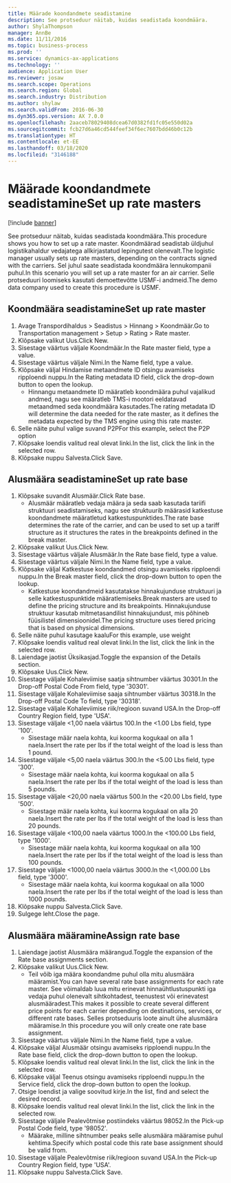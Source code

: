 ```yaml
---
title: Määrade koondandmete seadistamine
description: See protseduur näitab, kuidas seadistada koondmäära.
author: ShylaThompson
manager: AnnBe
ms.date: 11/11/2016
ms.topic: business-process
ms.prod: ''
ms.service: dynamics-ax-applications
ms.technology: ''
audience: Application User
ms.reviewer: josaw
ms.search.scope: Operations
ms.search.region: Global
ms.search.industry: Distribution
ms.author: shylaw
ms.search.validFrom: 2016-06-30
ms.dyn365.ops.version: AX 7.0.0
ms.openlocfilehash: 2aaceb78029408dcea67d0382fd1fc05e550d02a
ms.sourcegitcommit: fcb27d6a46cd544feef34f6ec7607bdd46b0c12b
ms.translationtype: HT
ms.contentlocale: et-EE
ms.lasthandoff: 03/18/2020
ms.locfileid: "3146188"
---
```

# <a name="set-up-rate-masters"></a><span data-ttu-id="0dabc-103">Määrade koondandmete seadistamine</span><span class="sxs-lookup"><span data-stu-id="0dabc-103">Set up rate masters</span></span>

[!include [banner](../../includes/banner.md)]

<span data-ttu-id="0dabc-104">See protseduur näitab, kuidas seadistada koondmäära.</span><span class="sxs-lookup"><span data-stu-id="0dabc-104">This procedure shows you how to set up a rate master.</span></span> <span data-ttu-id="0dabc-105">Koondmäärad seadistab üldjuhul logistikahaldur vedajatega allkirjastatud lepingutest olenevalt.</span><span class="sxs-lookup"><span data-stu-id="0dabc-105">The logistic manager usually sets up rate masters, depending on the contracts signed with the carriers.</span></span> <span data-ttu-id="0dabc-106">Sel juhul saate seadistada koondmäära lennukompanii puhul.</span><span class="sxs-lookup"><span data-stu-id="0dabc-106">In this scenario you will set up a rate master for an air carrier.</span></span> <span data-ttu-id="0dabc-107">Selle protseduuri loomiseks kasutati demoettevõtte USMF-i andmeid.</span><span class="sxs-lookup"><span data-stu-id="0dabc-107">The demo data company used to create this procedure is USMF.</span></span>


## <a name="set-up-rate-master"></a><span data-ttu-id="0dabc-108">Koondmäära seadistamine</span><span class="sxs-lookup"><span data-stu-id="0dabc-108">Set up rate master</span></span>
1. <span data-ttu-id="0dabc-109">Avage Transpordihaldus > Seadistus > Hinnang > Koondmäär.</span><span class="sxs-lookup"><span data-stu-id="0dabc-109">Go to Transportation management > Setup > Rating > Rate master.</span></span>
2. <span data-ttu-id="0dabc-110">Klõpsake valikut Uus.</span><span class="sxs-lookup"><span data-stu-id="0dabc-110">Click New.</span></span>
3. <span data-ttu-id="0dabc-111">Sisestage väärtus väljale Koondmäär.</span><span class="sxs-lookup"><span data-stu-id="0dabc-111">In the Rate master field, type a value.</span></span>
4. <span data-ttu-id="0dabc-112">Sisestage väärtus väljale Nimi.</span><span class="sxs-lookup"><span data-stu-id="0dabc-112">In the Name field, type a value.</span></span>
5. <span data-ttu-id="0dabc-113">Klõpsake väljal Hindamise metaandmete ID otsingu avamiseks ripploendi nuppu.</span><span class="sxs-lookup"><span data-stu-id="0dabc-113">In the Rating metadata ID field, click the drop-down button to open the lookup.</span></span>
    * <span data-ttu-id="0dabc-114">Hinnangu metaandmete ID määratleb koondmäära puhul vajalikud andmed, nagu see määratleb TMS-i mootori eeldatavad metaandmed seda koondmäära kasutades.</span><span class="sxs-lookup"><span data-stu-id="0dabc-114">The rating metadata ID will determine the data needed for the rate master, as it defines the metadata expected by the TMS engine using this rate master.</span></span>  
6. <span data-ttu-id="0dabc-115">Selle näite puhul valige suvand P2P</span><span class="sxs-lookup"><span data-stu-id="0dabc-115">For this example, select the P2P option</span></span>
7. <span data-ttu-id="0dabc-116">Klõpsake loendis valitud real olevat linki.</span><span class="sxs-lookup"><span data-stu-id="0dabc-116">In the list, click the link in the selected row.</span></span>
8. <span data-ttu-id="0dabc-117">Klõpsake nuppu Salvesta.</span><span class="sxs-lookup"><span data-stu-id="0dabc-117">Click Save.</span></span>

## <a name="set-up-rate-base"></a><span data-ttu-id="0dabc-118">Alusmäära seadistamine</span><span class="sxs-lookup"><span data-stu-id="0dabc-118">Set up rate base</span></span>
1. <span data-ttu-id="0dabc-119">Klõpsake suvandit Alusmäär.</span><span class="sxs-lookup"><span data-stu-id="0dabc-119">Click Rate base.</span></span>
    * <span data-ttu-id="0dabc-120">Alusmäär määratleb vedaja määra ja seda saab kasutada tariifi struktuuri seadistamiseks, nagu see struktuurib määrasid katkestuse koondandmete määratletud katkestuspunktides.</span><span class="sxs-lookup"><span data-stu-id="0dabc-120">The rate base determines the rate of the carrier, and can be used to set up a tariff structure as it structures the rates in the breakpoints defined in the break master.</span></span>  
2. <span data-ttu-id="0dabc-121">Klõpsake valikut Uus.</span><span class="sxs-lookup"><span data-stu-id="0dabc-121">Click New.</span></span>
3. <span data-ttu-id="0dabc-122">Sisestage väärtus väljale Alusmäär.</span><span class="sxs-lookup"><span data-stu-id="0dabc-122">In the Rate base field, type a value.</span></span>
4. <span data-ttu-id="0dabc-123">Sisestage väärtus väljale Nimi.</span><span class="sxs-lookup"><span data-stu-id="0dabc-123">In the Name field, type a value.</span></span>
5. <span data-ttu-id="0dabc-124">Klõpsake väljal Katkestuse koondandmed otsingu avamiseks ripploendi nuppu.</span><span class="sxs-lookup"><span data-stu-id="0dabc-124">In the Break master field, click the drop-down button to open the lookup.</span></span>
    * <span data-ttu-id="0dabc-125">Katkestuse koondandmeid kasutatakse hinnakujunduse struktuuri ja selle katkestuspunktide määratlemiseks.</span><span class="sxs-lookup"><span data-stu-id="0dabc-125">Break masters are used to define the pricing structure and its breakpoints.</span></span> <span data-ttu-id="0dabc-126">Hinnakujunduse struktuur kasutab mitmetasandilist hinnakujundust, mis põhineb füüsilistel dimensioonidel.</span><span class="sxs-lookup"><span data-stu-id="0dabc-126">The pricing structure uses tiered pricing that is based on physical dimensions.</span></span>  
6. <span data-ttu-id="0dabc-127">Selle näite puhul kasutage kaalu</span><span class="sxs-lookup"><span data-stu-id="0dabc-127">For this example, use weight</span></span>
7. <span data-ttu-id="0dabc-128">Klõpsake loendis valitud real olevat linki.</span><span class="sxs-lookup"><span data-stu-id="0dabc-128">In the list, click the link in the selected row.</span></span>
8. <span data-ttu-id="0dabc-129">Laiendage jaotist Üksikasjad.</span><span class="sxs-lookup"><span data-stu-id="0dabc-129">Toggle the expansion of the Details section.</span></span>
9. <span data-ttu-id="0dabc-130">Klõpsake Uus.</span><span class="sxs-lookup"><span data-stu-id="0dabc-130">Click New.</span></span>
10. <span data-ttu-id="0dabc-131">Sisestage väljale Kohaleviimise saatja sihtnumber väärtus 30301.</span><span class="sxs-lookup"><span data-stu-id="0dabc-131">In the Drop-off Postal Code From field, type '30301'.</span></span>
11. <span data-ttu-id="0dabc-132">Sisestage väljale Kohaleviimise saaja sihtnumber väärtus 30318.</span><span class="sxs-lookup"><span data-stu-id="0dabc-132">In the Drop-off Postal Code To field, type '30318'.</span></span>
12. <span data-ttu-id="0dabc-133">Sisestage väljale Kohaleviimise riik/regioon suvand USA.</span><span class="sxs-lookup"><span data-stu-id="0dabc-133">In the Drop-off Country Region field, type 'USA'.</span></span>
13. <span data-ttu-id="0dabc-134">Sisestage väljale <1,00 naela väärtus 100.</span><span class="sxs-lookup"><span data-stu-id="0dabc-134">In the <1.00 Lbs field, type '100'.</span></span>
    * <span data-ttu-id="0dabc-135">Sisestage määr naela kohta, kui koorma kogukaal on alla 1 naela.</span><span class="sxs-lookup"><span data-stu-id="0dabc-135">Insert the rate per lbs if the total weight of the load is less than 1 pound.</span></span>  
14. <span data-ttu-id="0dabc-136">Sisestage väljale <5,00 naela väärtus 300.</span><span class="sxs-lookup"><span data-stu-id="0dabc-136">In the <5.00 Lbs field, type '300'.</span></span>
    * <span data-ttu-id="0dabc-137">Sisestage määr naela kohta, kui koorma kogukaal on alla 5 naela.</span><span class="sxs-lookup"><span data-stu-id="0dabc-137">Insert the rate per lbs if the total weight of the load is less than 5 pounds.</span></span>  
15. <span data-ttu-id="0dabc-138">Sisestage väljale <20,00 naela väärtus 500.</span><span class="sxs-lookup"><span data-stu-id="0dabc-138">In the <20.00 Lbs field, type '500'.</span></span>
    * <span data-ttu-id="0dabc-139">Sisestage määr naela kohta, kui koorma kogukaal on alla 20 naela.</span><span class="sxs-lookup"><span data-stu-id="0dabc-139">Insert the rate per lbs if the total weight of the load is less than 20 pounds.</span></span>  
16. <span data-ttu-id="0dabc-140">Sisestage väljale <100,00 naela väärtus 1000.</span><span class="sxs-lookup"><span data-stu-id="0dabc-140">In the <100.00 Lbs field, type '1000'.</span></span>
    * <span data-ttu-id="0dabc-141">Sisestage määr naela kohta, kui koorma kogukaal on alla 100 naela.</span><span class="sxs-lookup"><span data-stu-id="0dabc-141">Insert the rate per lbs if the total weight of the load is less than 100 pounds.</span></span>  
17. <span data-ttu-id="0dabc-142">Sisestage väljale <1000,00 naela väärtus 3000.</span><span class="sxs-lookup"><span data-stu-id="0dabc-142">In the <1,000.00 Lbs field, type '3000'.</span></span>
    * <span data-ttu-id="0dabc-143">Sisestage määr naela kohta, kui koorma kogukaal on alla 1000 naela.</span><span class="sxs-lookup"><span data-stu-id="0dabc-143">Insert the rate per lbs if the total weight of the load is less than 1000 pounds.</span></span>  
18. <span data-ttu-id="0dabc-144">Klõpsake nuppu Salvesta.</span><span class="sxs-lookup"><span data-stu-id="0dabc-144">Click Save.</span></span>
19. <span data-ttu-id="0dabc-145">Sulgege leht.</span><span class="sxs-lookup"><span data-stu-id="0dabc-145">Close the page.</span></span>

## <a name="assign-rate-base"></a><span data-ttu-id="0dabc-146">Alusmäära määramine</span><span class="sxs-lookup"><span data-stu-id="0dabc-146">Assign rate base</span></span>
1. <span data-ttu-id="0dabc-147">Laiendage jaotist Alusmäära määrangud.</span><span class="sxs-lookup"><span data-stu-id="0dabc-147">Toggle the expansion of the Rate base assignments section.</span></span>
2. <span data-ttu-id="0dabc-148">Klõpsake valikut Uus.</span><span class="sxs-lookup"><span data-stu-id="0dabc-148">Click New.</span></span>
    * <span data-ttu-id="0dabc-149">Teil võib iga määra koondandme puhul olla mitu alusmäära määramist.</span><span class="sxs-lookup"><span data-stu-id="0dabc-149">You can have several rate base assignments for each rate master.</span></span> <span data-ttu-id="0dabc-150">See võimaldab luua mitu erinevat hinnaühtlustuspunkti iga vedaja puhul olenevalt sihtkohtadest, teenustest või erinevatest alusmääradest.</span><span class="sxs-lookup"><span data-stu-id="0dabc-150">This makes it possible to create several different price points for each carrier depending on destinations, services, or different rate bases.</span></span> <span data-ttu-id="0dabc-151">Selles protseduuris loote ainult ühe alusmäära määramise.</span><span class="sxs-lookup"><span data-stu-id="0dabc-151">In this procedure you will only create one rate base assignment.</span></span>  
3. <span data-ttu-id="0dabc-152">Sisestage väärtus väljale Nimi.</span><span class="sxs-lookup"><span data-stu-id="0dabc-152">In the Name field, type a value.</span></span>
4. <span data-ttu-id="0dabc-153">Klõpsake väljal Alusmäär otsingu avamiseks ripploendi nuppu.</span><span class="sxs-lookup"><span data-stu-id="0dabc-153">In the Rate base field, click the drop-down button to open the lookup.</span></span>
5. <span data-ttu-id="0dabc-154">Klõpsake loendis valitud real olevat linki.</span><span class="sxs-lookup"><span data-stu-id="0dabc-154">In the list, click the link in the selected row.</span></span>
6. <span data-ttu-id="0dabc-155">Klõpsake väljal Teenus otsingu avamiseks ripploendi nuppu.</span><span class="sxs-lookup"><span data-stu-id="0dabc-155">In the Service field, click the drop-down button to open the lookup.</span></span>
7. <span data-ttu-id="0dabc-156">Otsige loendist ja valige soovitud kirje.</span><span class="sxs-lookup"><span data-stu-id="0dabc-156">In the list, find and select the desired record.</span></span>
8. <span data-ttu-id="0dabc-157">Klõpsake loendis valitud real olevat linki.</span><span class="sxs-lookup"><span data-stu-id="0dabc-157">In the list, click the link in the selected row.</span></span>
9. <span data-ttu-id="0dabc-158">Sisestage väljale Pealevõtmise postiindeks väärtus 98052.</span><span class="sxs-lookup"><span data-stu-id="0dabc-158">In the Pick-up Postal Code field, type '98052'.</span></span>
    * <span data-ttu-id="0dabc-159">Määrake, milline sihtnumber peaks selle alusmäära määramise puhul kehtima.</span><span class="sxs-lookup"><span data-stu-id="0dabc-159">Specify which postal code this rate base assignment should be valid from.</span></span>    
10. <span data-ttu-id="0dabc-160">Sisestage väljale Pealevõtmise riik/regioon suvand USA.</span><span class="sxs-lookup"><span data-stu-id="0dabc-160">In the Pick-up Country Region field, type 'USA'.</span></span>
11. <span data-ttu-id="0dabc-161">Klõpsake nuppu Salvesta.</span><span class="sxs-lookup"><span data-stu-id="0dabc-161">Click Save.</span></span>

